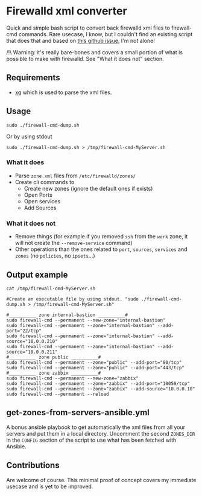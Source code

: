 # Firewalld xml converter

Quick and simple bash script to convert back firewalld xml files to firewall-cmd commands.
Rare usecase, I know, but I couldn't find an existing script that does that and based on [this github issue](https://github.com/firewalld/firewalld/issues/283), I'm not alone!

/!\ Warning: it's really bare-bones and covers a small portion of what is possible to make with firewalld. See "What it does not" section.

## Requirements
- [xq](https://github.com/sibprogrammer/xq) which is used to parse the xml files.

## Usage
```
sudo ./firewall-cmd-dump.sh
```
Or by using stdout

```
sudo ./firewall-cmd-dump.sh > /tmp/firewall-cmd-MyServer.sh
```
### What it does
- Parse `zone.xml` files from `/etc/firewalld/zones/`
- Create cli commands to
  - Create new zones (ignore the default ones if exists)
  - Open Ports
  - Open services
  - Add Sources
### What it does not
- Remove things (for example if you removed `ssh` from the `work` zone, it will not create the `--remove-service` command)
- Other operations than the ones related to `port`, `sources`, `services` and `zones` (no `policies`, no `ipsets`...)

## Output example
`cat /tmp/firewall-cmd-MyServer.sh`
```
#Create an executable file by using stdout. "sudo ./firewall-cmd-dump.sh > /tmp/firewall-cmd-MyServer.sh"

#__________ zone internal-bastion __________#
sudo firewall-cmd --permanent --new-zone="internal-bastion"
sudo firewall-cmd --permanent --zone="internal-bastion" --add-port="22/tcp"
sudo firewall-cmd --permanent --zone="internal-bastion" --add-source="10.0.0.210"
sudo firewall-cmd --permanent --zone="internal-bastion" --add-source="10.0.0.211"
#__________ zone public __________#
sudo firewall-cmd --permanent --zone="public" --add-port="80/tcp"
sudo firewall-cmd --permanent --zone="public" --add-port="443/tcp"
#__________ zone zabbix __________#
sudo firewall-cmd --permanent --new-zone="zabbix"
sudo firewall-cmd --permanent --zone="zabbix" --add-port="10050/tcp"
sudo firewall-cmd --permanent --zone="zabbix" --add-source="10.0.0.10"
sudo firewall-cmd --permanent --reload
```

## get-zones-from-servers-ansible.yml

A bonus ansible playbook to get automatically the xml files from all your servers and put them in a local directory.
Uncomment the second `ZONES_DIR` in the `CONFIG` section of the script to use what has been fetched with Ansible.

## Contributions
Are welcome of course. This minimal proof of concept covers my immediate usecase and is yet to be improved.
